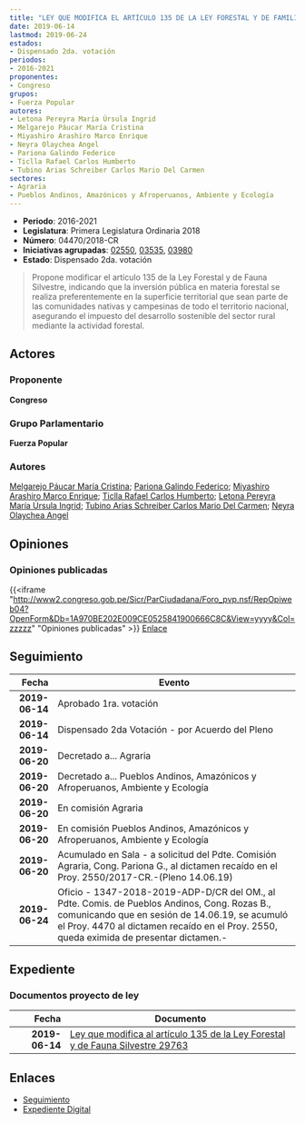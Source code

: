 ```yaml
---
title: "LEY QUE MODIFICA EL ARTÍCULO 135 DE LA LEY FORESTAL Y DE FAMILIA SILVESTRE N° 29763"
date: 2019-06-14
lastmod: 2019-06-24
estados:
- Dispensado 2da. votación
periodos:
- 2016-2021
proponentes:
- Congreso
grupos:
- Fuerza Popular
autores:
- Letona Pereyra María Úrsula Ingrid
- Melgarejo Páucar María Cristina
- Miyashiro Arashiro Marco Enrique
- Neyra Olaychea Angel
- Pariona Galindo Federico
- Ticlla Rafael Carlos Humberto
- Tubino Arias Schreiber Carlos Mario Del Carmen
sectores:
- Agraria
- Pueblos Andinos, Amazónicos y Afroperuanos, Ambiente y Ecología
---
```

- **Periodo**: 2016-2021
- **Legislatura**: Primera Legislatura Ordinaria 2018
- **Número**: 04470/2018-CR
- **Iniciativas agrupadas**: [02550](../../02500/02550), [03535](../../03500/03535), [03980](../../03900/03980)
- **Estado**: Dispensado 2da. votación

> Propone modificar el artículo 135 de la Ley Forestal y de Fauna Silvestre, indicando que la inversión pública en materia forestal se realiza preferentemente en la superficie territorial que sean parte de las comunidades nativas y campesinas de todo el territorio nacional, asegurando el impuesto del desarrollo sostenible del sector rural mediante la actividad forestal.


## Actores

### Proponente

**Congreso**

### Grupo Parlamentario

**Fuerza Popular**

### Autores

[Melgarejo Páucar María Cristina](mailto:mailto:mmelgarejo@congreso.gob.pe); [Pariona Galindo Federico](mailto:mailto:fpariona@congreso.gob.pe); [Miyashiro Arashiro Marco Enrique](mailto:mailto:mmiyashiro@congreso.gob.pe); [Ticlla Rafael Carlos Humberto](mailto:mailto:cticlla@congreso.gob.pe); [Letona Pereyra María Úrsula Ingrid](mailto:mailto:mletona@congreso.gob.pe); [Tubino Arias Schreiber Carlos Mario Del Carmen](mailto:mailto:ctubino@congreso.gob.pe); [Neyra Olaychea Angel](mailto:mailto:)

## Opiniones

### Opiniones publicadas

{{<iframe "http://www2.congreso.gob.pe/Sicr/ParCiudadana/Foro_pvp.nsf/RepOpiweb04?OpenForm&Db=1A970BE202E009CE0525841900666C8C&View=yyyy&Col=zzzzz" "Opiniones publicadas" >}}
[Enlace](http://www2.congreso.gob.pe/Sicr/ParCiudadana/Foro_pvp.nsf/RepOpiweb04?OpenForm&Db=1A970BE202E009CE0525841900666C8C&View=yyyy&Col=zzzzz)


## Seguimiento

| Fecha | Evento |
|------:|--------|
| **2019-06-14** | Aprobado 1ra. votación |
| **2019-06-14** | Dispensado 2da Votación - por Acuerdo del Pleno |
| **2019-06-20** | Decretado a... Agraria |
| **2019-06-20** | Decretado a... Pueblos Andinos, Amazónicos y Afroperuanos, Ambiente y Ecología |
| **2019-06-20** | En comisión Agraria |
| **2019-06-20** | En comisión Pueblos Andinos, Amazónicos y Afroperuanos, Ambiente y Ecología |
| **2019-06-20** | Acumulado en Sala - a solicitud del Pdte. Comisión Agraria, Cong. Pariona G., al dictamen recaído en el Proy. 2550/2017-CR.-(Pleno 14.06.19) |
| **2019-06-24** | Oficio - 1347-2018-2019-ADP-D/CR del OM., al Pdte. Comis. de Pueblos Andinos, Cong. Rozas B., comunicando que en sesión de 14.06.19, se acumuló el Proy. 4470 al dictamen recaído en el Proy. 2550, queda eximida de presentar dictamen.- |

## Expediente

### Documentos proyecto de ley

| Fecha | Documento |
|------:|-----------|
| **2019-06-14** | [Ley que modifica al artículo 135 de la Ley Forestal y de Fauna Silvestre 29763](http://www.leyes.congreso.gob.pe/Documentos/2016_2021/Proyectos_de_Ley_y_de_Resoluciones_Legislativas/PL0447020190614.pdf) |

## Enlaces

- [Seguimiento](http://www2.congreso.gob.pe/Sicr/TraDocEstProc/CLProLey2016.nsf/f7fff46988ca05b1052578e100829cc7/32ab92edd6c963c50525841900767d11?OpenDocument)
- [Expediente Digital](http://www2.congreso.gob.pe/Sicr/TraDocEstProc/Expvirt_2011.nsf/visbusqptramdoc1621/04470?opendocument)

